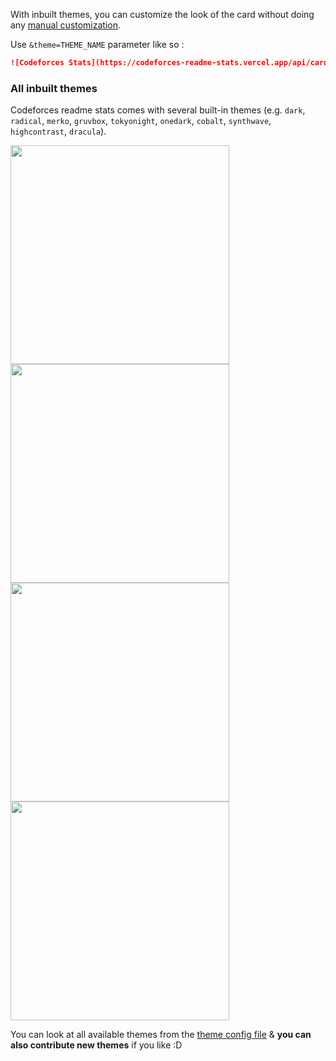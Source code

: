 
With inbuilt themes, you can customize the look of the card without doing any [manual customization](./customization.md).

Use `&theme=THEME_NAME` parameter like so :

```md
![Codeforces Stats](https://codeforces-readme-stats.vercel.app/api/card?username=redheadphone&theme=radical)
```

### All inbuilt themes

Codeforces readme stats comes with several built-in themes (e.g. `dark`, `radical`, `merko`, `gruvbox`, `tokyonight`, `onedark`, `cobalt`, `synthwave`, `highcontrast`, `dracula`).

<p>
<img style="width:350px" src="https://codeforces-readme-stats.vercel.app/api/card?username=redheadphone&theme=dark">
<img style="width:350px" src="https://codeforces-readme-stats.vercel.app/api/card?username=redheadphone&theme=radical">
<img style="width:350px" src="https://codeforces-readme-stats.vercel.app/api/card?username=redheadphone&theme=merko">
<img style="width:350px" src="https://codeforces-readme-stats.vercel.app/api/card?username=redheadphone&theme=gruvbox">
<p>

You can look at all available themes from the [theme config file](https://github.com/RedHeadphone/Codeforces-readme-stats/blob/master/src/themes.js) & **you can also contribute new themes** if you like :D